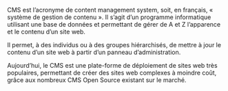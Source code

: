 

CMS est l’acronyme de content management system, soit, en français, « système de gestion de contenu ». Il s’agit d’un programme informatique utilisant une base de données et permettant de gérer de A et Z l’apparence et le contenu d’un site web.

Il permet, à des individus ou à des groupes hiérarchisés, de mettre à jour le contenu d’un site web à partir d’un panneau d’administration.

Aujourd’hui, le CMS est une plate-forme de déploiement de sites web très populaires, permettant de créer des sites web complexes à moindre coût, grâce aux nombreux CMS Open Source existant sur le marché.


